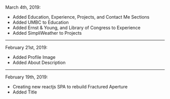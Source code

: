 March 4th, 2019:
- Added Education, Experience, Projects, and Contact Me Sections
- Added UMBC to Education
- Added Ernst & Young, and Library of Congress to Experience
- Added SimpliWeather to Projects

--------------------------------------------------------
February 21st, 2019:
- Added Profile Image
- Added About Description

--------------------------------------------------------
February 19th, 2019:
- Creating new reactjs SPA to rebuild Fractured Aperture
- Added Title